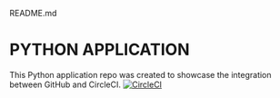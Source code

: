 README.md
# PYTHON APPLICATION
This Python application repo was created to showcase the integration between GitHub and CircleCI.
[![CircleCI](https://circleci.com/gh/kim6jj/python_app.svg?style=svg)](https://circleci.com/gh/kim6jj/python_app)